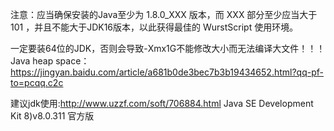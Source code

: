 注意：应当确保安装的Java至少为 1.8.0_XXX 版本，而 XXX 部分至少应当大于 101 ，并且不能大于JDK16版本，以此获得最佳的 WurstScript 使用环境。

一定要装64位的JDK，否则会导致-Xmx1G不能修改大小而无法编译大文件！！！
Java heap space： https://jingyan.baidu.com/article/a681b0de3bec7b3b19434652.html?qq-pf-to=pcqq.c2c

建议jdk使用:http://www.uzzf.com/soft/706884.html Java SE Development Kit 8)v8.0.311 官方版